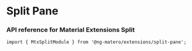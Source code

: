 # Split Pane

### API reference for Material Extensions Split

`import { MtxSplitModule } from '@ng-matero/extensions/split-pane';`

